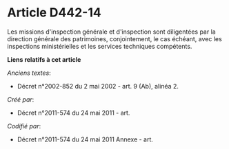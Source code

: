 # Article D442-14

Les missions d'inspection générale et d'inspection sont diligentées par la direction générale des patrimoines, conjointement,
le cas échéant, avec les inspections ministérielles et les services techniques compétents.

**Liens relatifs à cet article**

_Anciens textes_:

  - Décret n°2002-852 du 2 mai 2002 - art. 9 (Ab), alinéa 2.

_Créé par_:

  - Décret n°2011-574 du 24 mai 2011  - art.

_Codifié par_:

  - Décret n°2011-574 du 24 mai 2011 Annexe - art.
